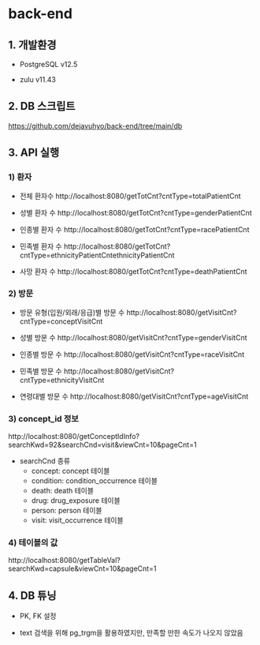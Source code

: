# back-end

## 1. 개발환경

* PostgreSQL v12.5

* zulu v11.43

## 2. DB 스크립트
<https://github.com/dejavuhyo/back-end/tree/main/db>

## 3. API 실행

### 1) 환자

* 전체 환자수
http://localhost:8080/getTotCnt?cntType=totalPatientCnt

* 성별 환자 수
http://localhost:8080/getTotCnt?cntType=genderPatientCnt

* 인종별 환자 수
http://localhost:8080/getTotCnt?cntType=racePatientCnt

* 민족별 환자 수
http://localhost:8080/getTotCnt?cntType=ethnicityPatientCntethnicityPatientCnt

* 사망 환자 수
http://localhost:8080/getTotCnt?cntType=deathPatientCnt

### 2) 방문

* 방문 유형(입원/외래/응급)별 방문 수
http://localhost:8080/getVisitCnt?cntType=conceptVisitCnt

* 성별 방문 수
http://localhost:8080/getVisitCnt?cntType=genderVisitCnt

* 인종별 방문 수
http://localhost:8080/getVisitCnt?cntType=raceVisitCnt

* 민족별 방문 수
http://localhost:8080/getVisitCnt?cntType=ethnicityVisitCnt

* 연령대별 방문 수
http://localhost:8080/getVisitCnt?cntType=ageVisitCnt

### 3) concept_id 정보
http://localhost:8080/getConceptIdInfo?searchKwd=92&searchCnd=visit&viewCnt=10&pageCnt=1

* searchCnd 종류
  - concept: concept 테이블
  - condition: condition_occurrence 테이블
  - death: death 테이블
  - drug: drug_exposure 테이블
  - person: person 테이블
  - visit: visit_occurrence 테이블

### 4) 테이블의 값
http://localhost:8080/getTableVal?searchKwd=capsule&viewCnt=10&pageCnt=1

## 4. DB 튜닝

* PK, FK 설정

* text 검색을 위해 pg_trgm을 활용하였지만, 만족할 만한 속도가 나오지 않았음
